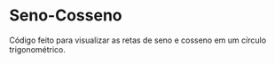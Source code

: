 # Seno-Cosseno

Código feito para visualizar as retas de seno e cosseno em um círculo trigonométrico.
